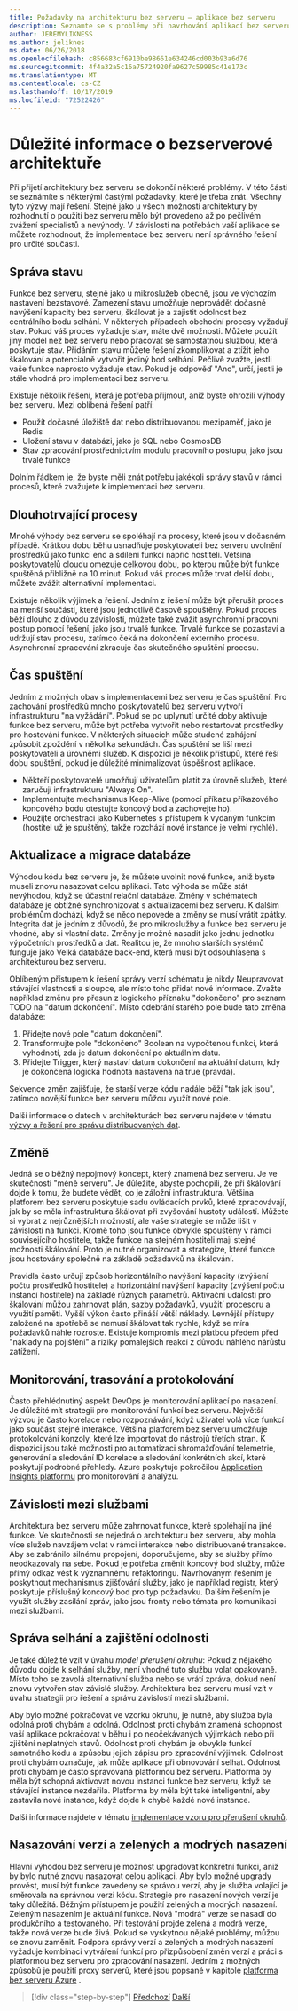 ```yaml
---
title: Požadavky na architekturu bez serveru – aplikace bez serveru
description: Seznamte se s problémy při navrhování aplikací bez serveru, od správy stavů a trvalého úložiště pro škálování, protokolování, trasování a diagnostiku.
author: JEREMYLIKNESS
ms.author: jeliknes
ms.date: 06/26/2018
ms.openlocfilehash: c856683cf6910be98661e634246cd003b93a6d76
ms.sourcegitcommit: 4f4a32a5c16a75724920fa9627c59985c41e173c
ms.translationtype: MT
ms.contentlocale: cs-CZ
ms.lasthandoff: 10/17/2019
ms.locfileid: "72522426"
---
```

# <a name="serverless-architecture-considerations"></a>Důležité informace o bezserverové architektuře

Při přijetí architektury bez serveru se dokončí některé problémy. V této části se seznámíte s některými častými požadavky, které je třeba znát. Všechny tyto výzvy mají řešení. Stejně jako u všech možností architektury by rozhodnutí o použití bez serveru mělo být provedeno až po pečlivém zvážení specialistů a nevýhody. V závislosti na potřebách vaší aplikace se můžete rozhodnout, že implementace bez serveru není správného řešení pro určité součásti.

## <a name="managing-state"></a>Správa stavu

Funkce bez serveru, stejně jako u mikroslužeb obecně, jsou ve výchozím nastavení bezstavové. Zamezení stavu umožňuje neprovádět dočasné navýšení kapacity bez serveru, škálovat je a zajistit odolnost bez centrálního bodu selhání. V některých případech obchodní procesy vyžadují stav. Pokud váš proces vyžaduje stav, máte dvě možnosti. Můžete použít jiný model než bez serveru nebo pracovat se samostatnou službou, která poskytuje stav. Přidáním stavu můžete řešení zkomplikovat a ztížit jeho škálování a potenciálně vytvořit jediný bod selhání. Pečlivě zvažte, jestli vaše funkce naprosto vyžaduje stav. Pokud je odpověď "Ano", určí, jestli je stále vhodná pro implementaci bez serveru.

Existuje několik řešení, která je potřeba přijmout, aniž byste ohrozili výhody bez serveru. Mezi oblíbená řešení patří:

- Použít dočasné úložiště dat nebo distribuovanou mezipaměť, jako je Redis
- Uložení stavu v databázi, jako je SQL nebo CosmosDB
- Stav zpracování prostřednictvím modulu pracovního postupu, jako jsou trvalé funkce

Dolním řádkem je, že byste měli znát potřebu jakékoli správy stavů v rámci procesů, které zvažujete k implementaci bez serveru.

## <a name="long-running-processes"></a>Dlouhotrvající procesy

Mnohé výhody bez serveru se spoléhají na procesy, které jsou v dočasném případě. Krátkou dobu běhu usnadňuje poskytovateli bez serveru uvolnění prostředků jako funkcí end a sdílení funkcí napříč hostiteli. Většina poskytovatelů cloudu omezuje celkovou dobu, po kterou může být funkce spuštěná přibližně na 10 minut. Pokud váš proces může trvat delší dobu, můžete zvážit alternativní implementaci.

Existuje několik výjimek a řešení. Jedním z řešení může být přerušit proces na menší součásti, které jsou jednotlivě časově spouštěny. Pokud proces běží dlouho z důvodu závislostí, můžete také zvážit asynchronní pracovní postup pomocí řešení, jako jsou trvalé funkce. Trvalé funkce se pozastaví a udržují stav procesu, zatímco čeká na dokončení externího procesu. Asynchronní zpracování zkracuje čas skutečného spuštění procesu.

## <a name="startup-time"></a>Čas spuštění

Jedním z možných obav s implementacemi bez serveru je čas spuštění. Pro zachování prostředků mnoho poskytovatelů bez serveru vytvoří infrastrukturu "na vyžádání". Pokud se po uplynutí určité doby aktivuje funkce bez serveru, může být potřeba vytvořit nebo restartovat prostředky pro hostování funkce. V některých situacích může studené zahájení způsobit zpoždění v několika sekundách. Čas spuštění se liší mezi poskytovateli a úrovněmi služeb. K dispozici je několik přístupů, které řeší dobu spuštění, pokud je důležité minimalizovat úspěšnost aplikace.

- Někteří poskytovatelé umožňují uživatelům platit za úrovně služeb, které zaručují infrastrukturu "Always On".
- Implementujte mechanismus Keep-Alive (pomocí příkazu příkazového koncového bodu otestujte koncový bod a zachovejte ho).
- Použijte orchestraci jako Kubernetes s přístupem k vydaným funkcím (hostitel už je spuštěný, takže rozchází nové instance je velmi rychlé).

## <a name="database-updates-and-migrations"></a>Aktualizace a migrace databáze

Výhodou kódu bez serveru je, že můžete uvolnit nové funkce, aniž byste museli znovu nasazovat celou aplikaci. Tato výhoda se může stát nevýhodou, když se účastní relační databáze. Změny v schématech databáze je obtížné synchronizovat s aktualizacemi bez serveru. K dalším problémům dochází, když se něco nepovede a změny se musí vrátit zpátky. Integrita dat je jedním z důvodů, že pro mikroslužby a funkce bez serveru je vhodné, aby si vlastní data. Změny je možné nasadit jako jednu jednotku výpočetních prostředků a dat. Realitou je, že mnoho starších systémů funguje jako Velká databáze back-end, která musí být odsouhlasena s architekturou bez serveru.

Oblíbeným přístupem k řešení správy verzí schématu je nikdy Neupravovat stávající vlastnosti a sloupce, ale místo toho přidat nové informace. Zvažte například změnu pro přesun z logického příznaku "dokončeno" pro seznam TODO na "datum dokončení". Místo odebrání starého pole bude tato změna databáze:

1. Přidejte nové pole "datum dokončení".
1. Transformujte pole "dokončeno" Boolean na vypočtenou funkci, která vyhodnotí, zda je datum dokončení po aktuálním datu.
1. Přidejte Trigger, který nastaví datum dokončení na aktuální datum, kdy je dokončená logická hodnota nastavena na true (pravda).

Sekvence změn zajišťuje, že starší verze kódu nadále běží "tak jak jsou", zatímco novější funkce bez serveru můžou využít nové pole.

Další informace o datech v architekturách bez serveru najdete v tématu [výzvy a řešení pro správu distribuovaných dat](../microservices/architect-microservice-container-applications/distributed-data-management.md).

## <a name="scaling"></a>Změně

Jedná se o běžný nepojmový koncept, který znamená bez serveru. Je ve skutečnosti "méně serveru". Je důležité, abyste pochopili, že při škálování dojde k tomu, že budete vědět, co je záložní infrastruktura. Většina platforem bez serveru poskytuje sadu ovládacích prvků, které zpracovávají, jak by se měla infrastruktura škálovat při zvyšování hustoty událostí. Můžete si vybrat z nejrůznějších možností, ale vaše strategie se může lišit v závislosti na funkci. Kromě toho jsou funkce obvykle spouštěny v rámci souvisejícího hostitele, takže funkce na stejném hostiteli mají stejné možnosti škálování. Proto je nutné organizovat a strategize, které funkce jsou hostovány společně na základě požadavků na škálování.

Pravidla často určují způsob horizontálního navýšení kapacity (zvýšení počtu prostředků hostitele) a horizontální navýšení kapacity (zvýšení počtu instancí hostitele) na základě různých parametrů. Aktivační události pro škálování můžou zahrnovat plán, sazby požadavků, využití procesoru a využití paměti. Vyšší výkon často přináší větší náklady. Levnější přístupy založené na spotřebě se nemusí škálovat tak rychle, když se míra požadavků náhle rozroste. Existuje kompromis mezi platbou předem před "náklady na pojištění" a riziky pomalejších reakcí z důvodu náhlého nárůstu zatížení.

## <a name="monitoring-tracing-and-logging"></a>Monitorování, trasování a protokolování

Často přehlédnutíný aspekt DevOps je monitorování aplikací po nasazení. Je důležité mít strategii pro monitorování funkcí bez serveru. Největší výzvou je často korelace nebo rozpoznávání, když uživatel volá více funkcí jako součást stejné interakce. Většina platforem bez serveru umožňuje protokolování konzoly, které lze importovat do nástrojů třetích stran. K dispozici jsou také možnosti pro automatizaci shromažďování telemetrie, generování a sledování ID korelace a sledování konkrétních akcí, které poskytují podrobné přehledy. Azure poskytuje pokročilou [Application Insights platformu](https://docs.microsoft.com/azure/azure-functions/functions-monitoring) pro monitorování a analýzu.

## <a name="inter-service-dependencies"></a>Závislosti mezi službami

Architektura bez serveru může zahrnovat funkce, které spoléhají na jiné funkce. Ve skutečnosti se nejedná o architekturu bez serveru, aby mohla více služeb navzájem volat v rámci interakce nebo distribuované transakce. Aby se zabránilo silnému propojení, doporučujeme, aby se služby přímo neodkazovaly na sebe. Pokud je potřeba změnit koncový bod služby, může přímý odkaz vést k významnému refaktoringu. Navrhovaným řešením je poskytnout mechanismus zjišťování služby, jako je například registr, který poskytuje příslušný koncový bod pro typ požadavku. Dalším řešením je využít služby zasílání zpráv, jako jsou fronty nebo témata pro komunikaci mezi službami.

## <a name="managing-failure-and-providing-resiliency"></a>Správa selhání a zajištění odolnosti

Je také důležité vzít v úvahu *model přerušení okruhu*: Pokud z nějakého důvodu dojde k selhání služby, není vhodné tuto službu volat opakovaně. Místo toho se zavolá alternativní služba nebo se vrátí zpráva, dokud není znovu vytvořen stav závislé služby. Architektura bez serveru musí vzít v úvahu strategii pro řešení a správu závislostí mezi službami.

Aby bylo možné pokračovat ve vzorku okruhu, je nutné, aby služba byla odolná proti chybám a odolná. Odolnost proti chybám znamená schopnost vaší aplikace pokračovat v běhu i po neočekávaných výjimkách nebo při zjištění neplatných stavů. Odolnost proti chybám je obvykle funkcí samotného kódu a způsobu jejich zápisu pro zpracování výjimek. Odolnost proti chybám označuje, jak může aplikace při obnovování selhat. Odolnost proti chybám je často spravovaná platformou bez serveru. Platforma by měla být schopná aktivovat novou instanci funkce bez serveru, když se stávající instance nezdařila. Platforma by měla být také inteligentní, aby zastavila nové instance, když dojde k chybě každé nové instance.

Další informace najdete v tématu [implementace vzoru pro přerušení okruhů](../microservices/implement-resilient-applications/implement-circuit-breaker-pattern.md).

## <a name="versioning-and-greenblue-deployments"></a>Nasazování verzí a zelených a modrých nasazení

Hlavní výhodou bez serveru je možnost upgradovat konkrétní funkci, aniž by bylo nutné znovu nasazovat celou aplikaci. Aby bylo možné upgrady provést, musí být funkce zavedeny se správou verzí, aby je služba volající je směrovala na správnou verzi kódu. Strategie pro nasazení nových verzí je taky důležitá. Běžným přístupem je použití zelených a modrých nasazení. Zeleným nasazením je aktuální funkce. Nová "modrá" verze se nasadí do produkčního a testovaného. Při testování projde zelená a modrá verze, takže nová verze bude živá. Pokud se vyskytnou nějaké problémy, můžou se znovu zaměnit. Podpora správy verzí a zelených a modrých nasazení vyžaduje kombinaci vytváření funkcí pro přizpůsobení změn verzí a práci s platformou bez serveru pro zpracování nasazení. Jedním z možných způsobů je použití proxy serverů, které jsou popsané v kapitole [platforma bez serveru Azure](azure-functions.md#proxies) .

>[!div class="step-by-step"]
>[Předchozí](serverless-architecture.md)
>[Další](serverless-design-examples.md)
